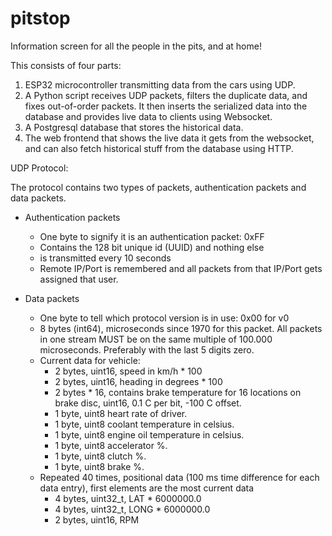 # pitstop
Information screen for all the people in the pits, and at home!

This consists of four parts:
1) ESP32 microcontroller transmitting data from the cars using UDP.
2) A Python script receives UDP packets, filters the duplicate data, and fixes out-of-order packets. It then inserts the serialized data into the database and provides live data to clients using Websocket.
3) A Postgresql database that stores the historical data.
4) The web frontend that shows the live data it gets from the websocket, and can also fetch historical stuff from the database using HTTP.


UDP Protocol:

The protocol contains two types of packets, authentication packets and data packets.

* Authentication packets
  * One byte to signify it is an authentication packet: 0xFF
  * Contains the 128 bit unique id (UUID) and nothing else
  * is transmitted every 10 seconds
  * Remote IP/Port is remembered and all packets from that IP/Port gets assigned that user.

* Data packets
  * One byte to tell which protocol version is in use: 0x00 for v0
  * 8 bytes (int64), microseconds since 1970 for this packet. All packets in one stream MUST be on the same multiple of 100.000 microseconds. Preferably with the last 5 digits zero.
  * Current data for vehicle:
    * 2 bytes, uint16, speed in km/h * 100
    * 2 bytes, uint16, heading in degrees * 100
    * 2 bytes * 16, contains brake temperature for 16 locations on brake disc, uint16, 0.1 C per bit, -100 C offset.
    * 1 byte, uint8 heart rate of driver.
    * 1 byte, uint8 coolant temperature in celsius.
    * 1 byte, uint8 engine oil temperature in celsius.
    * 1 byte, uint8 accelerator %.
    * 1 byte, uint8 clutch %.
    * 1 byte, uint8 brake %.
  * Repeated 40 times, positional data (100 ms time difference for each data entry), first elements are the most current data
    * 4 bytes, uint32_t, LAT * 6000000.0
    * 4 bytes, uint32_t, LONG * 6000000.0
    * 2 bytes, uint16, RPM
